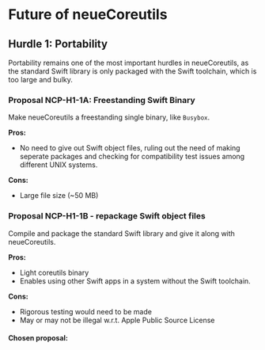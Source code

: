 # Future of neueCoreutils

## Hurdle 1: Portability

Portability remains one of the most important hurdles in neueCoreutils, as the standard Swift library is only packaged with the Swift toolchain, which is too large and bulky.

### **Proposal NCP-H1-1A: Freestanding Swift Binary**

Make neueCoreutils a freestanding single binary, like `Busybox`.

**Pros:**
* No need to give out Swift object files, ruling out the need of making seperate packages and checking for compatibility test issues among different UNIX systems.

**Cons:**
* Large file size (~50 MB)

### **Proposal NCP-H1-1B - repackage Swift object files**

Compile and package the standard Swift library and give it along with neueCoreutils.

**Pros:**
* Light coreutils binary
* Enables using other Swift apps in a system without the Swift toolchain.

**Cons:**
* Rigorous testing would need to be made
* May or may not be illegal w.r.t. Apple Public Source License <!-- Needs to be checked! -->

#### **Chosen proposal: <!-- TBA -->**